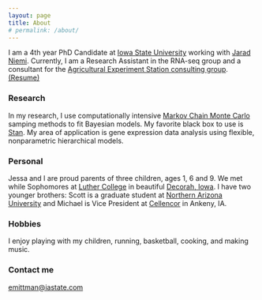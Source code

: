 ```yaml
---
layout: page
title: About
# permalink: /about/
---
```


I am a 4th year PhD Candidate at [Iowa State University](http://www.iastate.edu/) working with [Jarad Niemi](http://www.jarad.me/). Currently, I am a Research Assistant in the RNA-seq group and a consultant for the [Agricultural Experiment Station consulting group](http://stat.iastate.edu/agriculture-experiment-station-consulting-group).  [(Resume)](../rsm.pdf) 

### Research
In my research, I use computationally intensive [Markov Chain Monte Carlo](https://en.wikipedia.org/wiki/Markov_chain_Monte_Carlo) samping methods to fit Bayesian models. My favorite black box to use is [Stan](http://mc-stan.org/). My area of application is gene expression data analysis using flexible, nonparametric hierarchical models.

### Personal
Jessa and I are proud parents of three children, ages 1, 6 and 9. We met while Sophomores at [Luther College](https://www.luther.edu/) in beautiful [Decorah, Iowa](http://www.visitdecorah.com/). I have two younger brothers: Scott is a graduate student at [Northern Arizona University](http://nau.edu/) and  Michael is Vice President at [Cellencor](http://www.cellencor.com/) in Ankeny, IA.

### Hobbies
I enjoy playing with my children, running, basketball, cooking, and making music.


### Contact me
[emittman@iastate.com](mailto:emittman@iastate.edu)